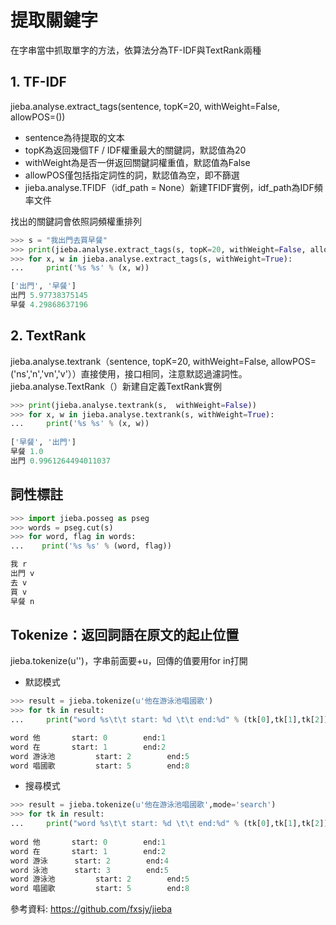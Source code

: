 提取關鍵字
==
在字串當中抓取單字的方法，依算法分為TF-IDF與TextRank兩種
## 1. TF-IDF

jieba.analyse.extract_tags(sentence, topK=20, withWeight=False, allowPOS=())
- sentence為待提取的文本
- topK為返回幾個TF / IDF權重最大的關鍵詞，默認值為20
- withWeight為是否一併返回關鍵詞權重值，默認值為False
- allowPOS僅包括指定詞性的詞，默認值為空，即不篩選
- jieba.analyse.TFIDF（idf_path = None）新建TFIDF實例，idf_path為IDF頻率文件


找出的關鍵詞會依照詞頻權重排列
```python
>>> s = "我出門去買早餐"
>>> print(jieba.analyse.extract_tags(s, topK=20, withWeight=False, allowPOS=()))
>>> for x, w in jieba.analyse.extract_tags(s, withWeight=True):
...     print('%s %s' % (x, w))

['出門', '早餐']
出門 5.97738375145
早餐 4.29868637196
```



## 2. TextRank

jieba.analyse.textrank（sentence, topK=20, withWeight=False, allowPOS=('ns','n','vn','v'））直接使用，接口相同，注意默認過濾詞性。
jieba.analyse.TextRank（）新建自定義TextRank實例

```python
>>> print(jieba.analyse.textrank(s,  withWeight=False))
>>> for x, w in jieba.analyse.textrank(s, withWeight=True):
...     print('%s %s' % (x, w))
    
['早餐', '出門']
早餐 1.0
出門 0.9961264494011037
```

## 詞性標註

```python
>>> import jieba.posseg as pseg
>>> words = pseg.cut(s)
>>> for word, flag in words:
...    print('%s %s' % (word, flag))

我 r
出門 v
去 v
買 v
早餐 n
```

## Tokenize：返回詞語在原文的起止位置

jieba.tokenize(u'')，字串前面要+u，回傳的值要用for in打開
- 默認模式
```python
>>> result = jieba.tokenize(u'他在游泳池唱國歌')
>>> for tk in result:
...     print("word %s\t\t start: %d \t\t end:%d" % (tk[0],tk[1],tk[2]))

word 他		 start: 0 		 end:1
word 在		 start: 1 		 end:2
word 游泳池		 start: 2 		 end:5
word 唱國歌		 start: 5 		 end:8
```
- 搜尋模式

```python
>>> result = jieba.tokenize(u'他在游泳池唱國歌',mode='search')
>>> for tk in result:
...     print("word %s\t\t start: %d \t\t end:%d" % (tk[0],tk[1],tk[2]))
    
word 他		 start: 0 		 end:1
word 在		 start: 1 		 end:2
word 游泳		 start: 2 		 end:4
word 泳池		 start: 3 		 end:5
word 游泳池		 start: 2 		 end:5
word 唱國歌		 start: 5 		 end:8
```

參考資料: <https://github.com/fxsjy/jieba>
